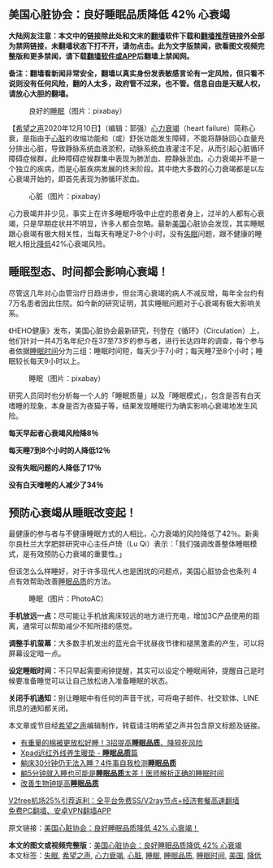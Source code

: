  <h2>美国心脏协会：良好睡眠品质降低 42％ 心衰竭</h2> <p class="notice"><b>大陆网友注意：本文中的链接除此处和文末的<a href="https://github.com/bannedbook/fanqiang" >翻墙</a>软件下载和<a href="https://github.com/killgcd/justmysocks/blob/master/README.md">翻墙推荐</a>链接外全部为禁网链接，未翻墙状态下打不开，请勿点击。此为文字版禁闻，欲看图文视频完整版和更多禁闻，请下载<a href="https://github.com/bannedbook/fanqiang">翻墙软件或APP</a>后翻墙上禁闻网。</p><p>备注：翻墙看新闻非常安全，翻墙以真实身份发表敏感言论有一定风险，但只看不说则没有任何风险，翻的人太多，政府管不过来，也不管。信息自由是天赋人权，请放心大胆的翻墙。</b></p>  <div class="entry"> <figure><figcaption>良好的<a href="https://www.bannedbook.org/bnews/tag/%e7%9d%a1%e7%9c%a0/" class="st_tag internal_tag" rel="tag" title="标签 睡眠 下的日志">睡眠</a>（图片：pixabay）</figcaption></figure> <p>【<span class='wp_keywordlink_affiliate'><a href="https://www.soundofhope.org" title="希望之声" target="_blank">希望之声</a></span>2020年12月10日】（编辑：郭强）<a href="https://www.bannedbook.org/bnews/tag/%e5%bf%83%e5%8a%9b%e8%a1%b0%e7%ab%ad/" class="st_tag internal_tag" rel="tag" title="标签 心力衰竭 下的日志">心力衰竭</a>（heart failure）简称心衰，是指由于<a href="https://www.bannedbook.org/bnews/tag/%E5%BF%83%E8%84%8F/" class="st_tag internal_tag" rel="tag" title="标签 心脏 下的日志">心脏</a>的收缩功能和（或）舒张功能发生障碍，不能将静脉回心血量充分排出心脏，导致静脉系统血液淤积，动脉系统血液灌注不足，从而引起心脏循环障碍症候群，此种障碍症候群集中表现为肺淤血、腔静脉淤血。心力衰竭并不是一个独立的疾病，而是心脏疾病发展的终末阶段。其中绝大多数的心力衰竭都是以左心衰竭开始的，即首先表现为肺循环淤血。</p> <figure><figcaption>心脏（图片：pixabay）</figcaption></figure> <p>心力衰竭并非少见，事实上在许多睡眠呼吸中止症的患者身上，过半的人都有心衰竭，只是早期症状并不明显，许多人都会忽略。最新<a href="https://www.bannedbook.org/bnews/tag/%e7%be%8e%e5%9b%bd/" class="st_tag internal_tag" rel="tag" title="标签 美国 下的日志">美国</a>心脏协会发现，其实睡眠跟心衰竭有极大相关性，当每天有睡足7-8个小时，没有<a href="https://www.bannedbook.org/bnews/tag/%e5%a4%b1%e7%9c%a0/" class="st_tag internal_tag" rel="tag" title="标签 失眠 下的日志">失眠</a>问题，跟不健康的睡眠人相比<a href="https://www.bannedbook.org/bnews/tag/%E9%99%8D%E4%BD%8E/" class="st_tag internal_tag" rel="tag" title="标签 降低 下的日志">降低</a>42%心衰竭风险。</p> <h2>睡眠型态、时间都会影响心衰竭！</h2> <p>尽管这几年对心血管治疗日趋进步，但台湾心衰竭的病人不减反增，每年全台约有7万名患者因此住院。如今新的研究证明，其实睡眠问题对于心衰竭有极大影响关系。</p> <p>《HEHO健康》发布，美国心脏协会最新研究，刊登在《循环》（Circulation）上，他们针对一共4万名年纪介在37至73岁的参与者，进行长达四年的调查，每个参与者依据<a href="https://www.bannedbook.org/bnews/tag/%E7%9D%A1%E7%9C%A0%E6%97%B6%E9%97%B4/" class="st_tag internal_tag" rel="tag" title="标签 睡眠时间 下的日志">睡眠时间</a>分为三组：睡眠时间短，每天少于7小时；每天睡7至8个小时；睡眠较长每天9小时以上。</p>  <figure><figcaption>睡眠（图片：pixabay）</figcaption></figure> <p>研究人员同时也分析每一个人的「睡眠质量」以及「睡眠模式」，包含是否有白天嗜睡的现象，本身是否为夜猫子等，结果发现睡眠行为确实影响心衰竭地发生风险。</p> <p><strong>每天早起者心衰竭风险降8％</strong></p> <p><strong>每天睡7到8个小时的人降低12％</strong></p> <p><strong>没有失眠问题的人降低了17％</strong></p>  <p><strong>没有白天嗜睡的人减少了34％</strong></p> <h2>预防心衰竭从睡眠改变起！</h2> <p>最健康的参与者与不健康睡眠方式的人相比，心力衰竭的风险降低了42％。新奥尔良杜兰大学肥胖研究中心主任卢琦（Lu Qi）表示：「我们强调改善整体睡眠模式，是有效预防心力衰竭的重要性。」</p> <p>但该怎么么样睡好，对于许多现代人也是困扰的问题点，美国心脏协会也条列 4 点有效帮助改善<a href="https://www.bannedbook.org/bnews/tag/%E7%9D%A1%E7%9C%A0%E5%93%81%E8%B4%A8/" class="st_tag internal_tag" rel="tag" title="标签 睡眠品质 下的日志">睡眠品质</a>的方法。</p> <figure><figcaption>睡眠（图片：PhotoAC）</figcaption></figure> <p><strong>手机放远一点：</strong>尽可能让手机放离床较远的地方进行充电，增加3C产品使用的距离，通常可以帮助减少不知所措的感觉。</p>  <p><strong>调整手机萤幕：</strong>大多数手机发出的蓝光会干扰昼夜节律和褪黑激素的产生，可以将屏幕设定暗一点。</p> <p><strong>设定睡眠时间：</strong>不只早起需要闹钟提醒，其实可以设定个睡眠闹钟，提醒自己是时候要准备睡觉可以让自己放松进入准备睡眠的状态。</p> <p><strong>关闭手机通知：</strong>别让睡眠中有任何的声音干扰，可将电子邮件、社交软体、LINE讯息的通知都关闭。</p> <p>本文章或节目经<a href="https://www.bannedbook.org/bnews/tag/%e5%b8%8c%e6%9c%9b%e4%b9%8b%e5%a3%b0/" class="st_tag internal_tag" rel="tag" title="标签 希望之声 下的日志">希望之声</a>编辑制作，转载请注明希望之声并包含原文标题及链接。</p>  <ul class='op-related-articles' title='相关阅读'> <li><a href='https://www.bannedbook.org/bnews/health/20201014/1413476.html' target='_blank'>有重量的棉被更放松好睡！3招提高<b>睡眠品质</b>、降猝死风险</a></li> <li><a href='https://www.bannedbook.org/bnews/taiwannews/20200930/1405801.html' target='_blank'>Xpad远红外线养生暖垫 - <b>睡眠品质</b>篇</a></li> <li><a href='https://www.bannedbook.org/bnews/health/20200910/1393991.html' target='_blank'>躺床30分钟仍无法入睡？4件事自我检测<b>睡眠品质</b></a></li> <li><a href='https://www.bannedbook.org/bnews/health/20200524/1333646.html' target='_blank'>躺5分钟就入睡也可能是<b>睡眠品质</b>太差！医师解析正确的睡眠时间</a></li> <li><a href='https://www.bannedbook.org/bnews/health/20190301/1089214.html' target='_blank'>改善生物钟提高<b>睡眠品质</b></a></li> </ul> <p class="texttj"> <a href="https://github.com/bannedbook/fanqiang/wiki/V2ray%E6%9C%BA%E5%9C%BA" target="_blank">V2free机场25%引荐返利：全平台免费SS/V2ray节点+经济套餐高速翻墙</a><br/> <a href="https://github.com/bannedbook/fanqiang/wiki/%E7%A6%81%E9%97%BB%E7%BD%91%E5%AE%89%E5%8D%93%E7%BF%BB%E5%A2%99%E6%96%B0%E9%97%BBAPP" target="_blank">免费PC翻墙、安卓VPN翻墙APP</a></p><p>原文链接：<a class="src_link"  href="https://www.soundofhope.org/post/445570" target="_blank">美国心脏协会：良好睡眠品质降低 42% 心衰竭！</a></p><a name='sharetosocial'></a>       <div><b>本文的图文或视频完整版</b>：<a href='https://www.bannedbook.org/bnews/comments/20201210/1445359.html'>美国心脏协会：良好睡眠品质降低 42% 心衰竭</a></div>  </div><!--END ENTRY--> <div class="postfooter"> <div>本文标签：<a href="https://www.bannedbook.org/bnews/tag/%e5%a4%b1%e7%9c%a0/" rel="tag">失眠</a>, <a href="https://www.bannedbook.org/bnews/tag/%e5%b8%8c%e6%9c%9b%e4%b9%8b%e5%a3%b0/" rel="tag">希望之声</a>, <a href="https://www.bannedbook.org/bnews/tag/%e5%bf%83%e5%8a%9b%e8%a1%b0%e7%ab%ad/" rel="tag">心力衰竭</a>, <a href="https://www.bannedbook.org/bnews/tag/%E5%BF%83%E8%84%8F/" rel="tag">心脏</a>, <a href="https://www.bannedbook.org/bnews/tag/%e7%9d%a1%e7%9c%a0/" rel="tag">睡眠</a>, <a href="https://www.bannedbook.org/bnews/tag/%E7%9D%A1%E7%9C%A0%E5%93%81%E8%B4%A8/" rel="tag">睡眠品质</a>, <a href="https://www.bannedbook.org/bnews/tag/%E7%9D%A1%E7%9C%A0%E6%97%B6%E9%97%B4/" rel="tag">睡眠时间</a>, <a href="https://www.bannedbook.org/bnews/tag/%e7%be%8e%e5%9b%bd/" rel="tag">美国</a>, <a href="https://www.bannedbook.org/bnews/tag/%E9%99%8D%E4%BD%8E/" rel="tag">降低</a></div>  </div><!--END POSTFOOTER--> 